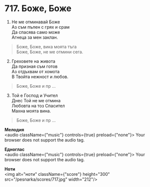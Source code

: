 # 717. Боже, Боже

1. Не ме отминавай Боже  
Аз съм пълен с грях и срам  
Да спасява само може  
Агнеца за мен заклан.  

> Боже, Боже, вика моята тъга  
> Боже, Боже, не ме отмини сега.  

2. Греховете на живота  
Да призная съм готов  
Аз отдъхвам от хомота  
В Твойта нежност и любов.  

> Боже, Боже и пр ...  

3. Той е Господ и Учител  
Днес Той не ме отмина  
Любовта на тоз Спасител  
Махна моята вина.  

> Боже, Боже и пр ...

**Мелодия**  
<audio className={"music"} controls={true} preload={"none"}>
    <source src="/pesnarka/mp3/717.mp3" type="audio/mpeg"/>
    Your browser does not support the audio tag.
</audio>

**Едноглас**  
<audio className={"music"} controls={true} preload={"none"}>
    <source src="/pesnarka/transp/717.mp3" type="audio/mpeg"/>
    Your browser does not support the audio tag.
</audio>

**Ноти**  
<img alt="ноти" className={"score"} height="300" src="/pesnarka/scores/717.jpg" width="212"/>
